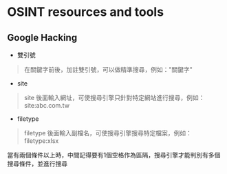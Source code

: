 # OSINT resources and tools

## Google Hacking

* 雙引號
> 在關鍵字前後，加註雙引號，可以做精準搜尋，例如："關鍵字"

* site
> site 後面輸入網址，可使搜尋引擎只針對特定網站進行搜尋，例如：site:abc.com.tw

* filetype
> filetype 後面輸入副檔名，可使搜尋引擎搜尋特定檔案，例如：filetype:xlsx

當有兩個條件以上時，中間記得要有1個空格作為區隔，搜尋引擎才能判別有多個搜尋條件，並進行搜尋







